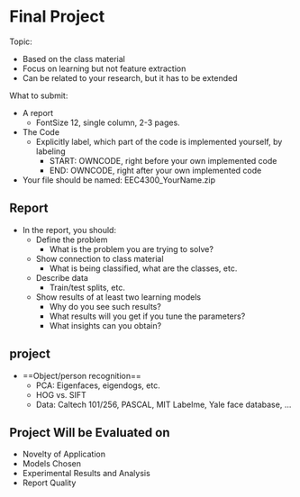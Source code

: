 # Final Project

Topic:

- Based on the class material
- Focus on learning but not feature extraction
- Can be related to your research, but it has to be extended

What to submit:

- A report
  - FontSize 12, single column, 2-3 pages.
- The Code
  - Explicitly label, which part of the code is implemented yourself, by labeling
    - START: OWNCODE, right before your own implemented code
    - END: OWNCODE, right after your own implemented code
- Your file should be named: EEC4300_YourName.zip

## Report

- In the report, you should:
  - Define the problem
    - What is the problem you are trying to solve?
  - Show connection to class material
    - What is being classified, what are the classes, etc.
  - Describe data
    - Train/test splits, etc.
  - Show results of at least two learning models
    - Why do you see such results?
    - What results will you get if you tune the parameters?
    - What insights can you obtain?

## project

- ==Object/person recognition==
  - PCA: Eigenfaces, eigendogs, etc.
  - HOG vs. SIFT
  - Data: Caltech 101/256, PASCAL, MIT Labelme, Yale face database, …

## Project Will be Evaluated on

- Novelty of Application
- Models Chosen
- Experimental Results and Analysis
- Report Quality



